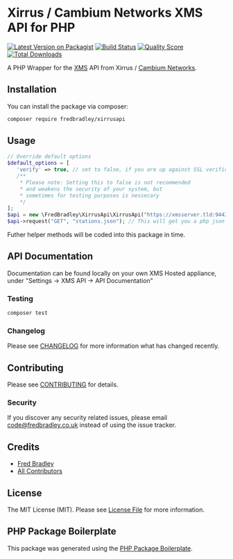 # Xirrus / Cambium Networks XMS API for PHP

[![Latest Version on Packagist](https://img.shields.io/packagist/v/fredbradley/xirrusapi.svg?style=flat-square)](https://packagist.org/packages/fredbradley/xirrusapi)
[![Build Status](https://img.shields.io/travis/fredbradley/xirrusapi/master.svg?style=flat-square)](https://travis-ci.org/fredbradley/xirrusapi)
[![Quality Score](https://img.shields.io/scrutinizer/g/fredbradley/xirrusapi.svg?style=flat-square)](https://scrutinizer-ci.com/g/fredbradley/xirrusapi)
[![Total Downloads](https://img.shields.io/packagist/dt/fredbradley/xirrusapi.svg?style=flat-square)](https://packagist.org/packages/fredbradley/xirrusapi)

A PHP Wrapper for the [XMS](https://www.cambiumnetworks.com/products/software/xms-enterprise/) API from Xirrus / [Cambium Networks](https://www.cambiumnetworks.com/).   

## Installation

You can install the package via composer:

```bash
composer require fredbradley/xirrusapi
```

## Usage

``` php
// Override default options
$default_options = [
   'verify' => true, // set to false, if you are up against SSL verification issues 
   /**
    * Please note: Setting this to false is not recommended 
    * and weakens the security of your system, but
    * sometimes for testing purposes is nessecary
    */
];
$api = new \FredBradley\XirrusApi\XirrusApi("https://xmsserver.tld:9443", "exampleusername", "examplepassword", $default_options);
$api->request("GET", "stations.json"); // This will get you a php json object of your api result dataset
```
Futher helper methods will be coded into this package in time.

## API Documentation
Documentation can be found locally on your own XMS Hosted appliance, under "Settings -> XMS API -> API Documentation"

### Testing

``` bash
composer test
```

### Changelog

Please see [CHANGELOG](CHANGELOG.md) for more information what has changed recently.

## Contributing

Please see [CONTRIBUTING](CONTRIBUTING.md) for details.

### Security

If you discover any security related issues, please email code@fredbradley.co.uk instead of using the issue tracker.

## Credits

- [Fred Bradley](https://github.com/fredbradley)
- [All Contributors](../../contributors)

## License

The MIT License (MIT). Please see [License File](LICENSE.md) for more information.

## PHP Package Boilerplate

This package was generated using the [PHP Package Boilerplate](https://laravelpackageboilerplate.com).
